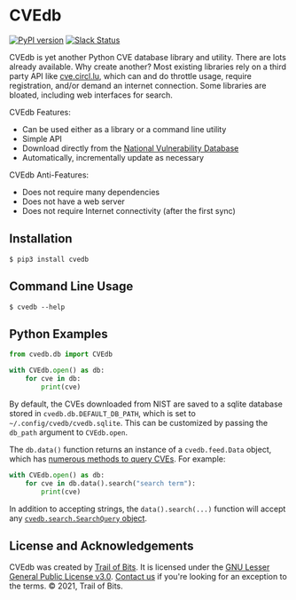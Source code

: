 # CVEdb

[![PyPI version](https://badge.fury.io/py/cvedb.svg)](https://badge.fury.io/py/cvedb)
[![Slack Status](https://empireslacking.herokuapp.com/badge.svg)](https://empireslacking.herokuapp.com)

CVEdb is yet another Python CVE database library and utility. There are lots already available. Why create another?
Most existing libraries rely on a third party API like [cve.circl.lu](https://cve.circl.lu/), which can and do
throttle usage, require registration, and/or demand an internet connection. Some libraries are bloated, including web
interfaces for search.

CVEdb Features:
* Can be used either as a library or a command line utility
* Simple API
* Download directly from the [National Vulnerability Database](https://nvd.nist.gov/vuln/data-feeds)
* Automatically, incrementally update as necessary

CVEdb Anti-Features:
* Does not require many dependencies
* Does not have a web server
* Does not require Internet connectivity (after the first sync)

## Installation

```console
$ pip3 install cvedb
```

## Command Line Usage

```console
$ cvedb --help
```

## Python Examples

```python
from cvedb.db import CVEdb

with CVEdb.open() as db:
    for cve in db:
        print(cve)
```

By default, the CVEs downloaded from NIST are saved to a sqlite database stored in `cvedb.db.DEFAULT_DB_PATH`, which is
set to `~/.config/cvedb/cvedb.sqlite`. This can be customized by passing the `db_path` argument to `CVEdb.open`.

The `db.data()` function returns an instance of a `cvedb.feed.Data` object, which has
[numerous methods to query CVEs](https://github.com/trailofbits/cvedb/blob/master/cvedb/feed.py).
For example:
```python
with CVEdb.open() as db:
    for cve in db.data().search("search term"):
        print(cve)
```
In addition to accepting strings, the `data().search(...)` function will accept any
[`cvedb.search.SearchQuery` object](https://github.com/trailofbits/cvedb/blob/master/cvedb/search.py).

## License and Acknowledgements

CVEdb was created by [Trail of Bits](https://www.trailofbits.com/).
It is licensed under the [GNU Lesser General Public License v3.0](LICENSE).
[Contact us](mailto:opensource@trailofbits.com) if you're looking for an exception to the terms.
© 2021, Trail of Bits.
